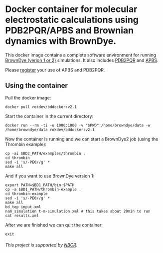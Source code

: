 # Docker container for molecular electrostatic calculations using PDB2PQR/APBS and Brownian dynamics with BrownDye.

This docker image contains a complete software environment for running [BrownDye (verion 1 or 2)](http://browndye.ucsd.edu/) simulations. It also includes [PDB2PQR](http://www.poissonboltzmann.org/) and [APBS](http://www.poissonboltzmann.org/).

Please [register](http://eepurl.com/by4eQr) your use of APBS and PDB2PQR.

## Using the container

Pull the docker image:
```
docker pull rokdev/bddocker:v2.1
```

Start the container in the current directory:
```
docker run --rm -ti -u 1000:1000 -v "$PWD":/home/browndye/data -w /home/browndye/data rokdev/bddocker:v2.1
```

Now the container is running and we can start a BrownDye2 job (using the Thrombin example):

```
cp -ai $BD2_PATH/examples/thrombin .
cd thrombin
sed -i 's/-PE0//g' *
make all
```

And if you want to use BrownDye version 1:

```
export PATH=$BD1_PATH/bin:$PATH
cp -a $BD1_PATH/thrombin-example .
cd thrombin-example
sed -i 's/-PE0//g' *
make all
bd_top input.xml
nam_simulation t-m-simulation.xml # this takes about 20min to run
cat results.xml
```

After we are finished we can quit the container:
```
exit
```

###### This project is supported by [NBCR](http://nbcr.ucsd.edu).
